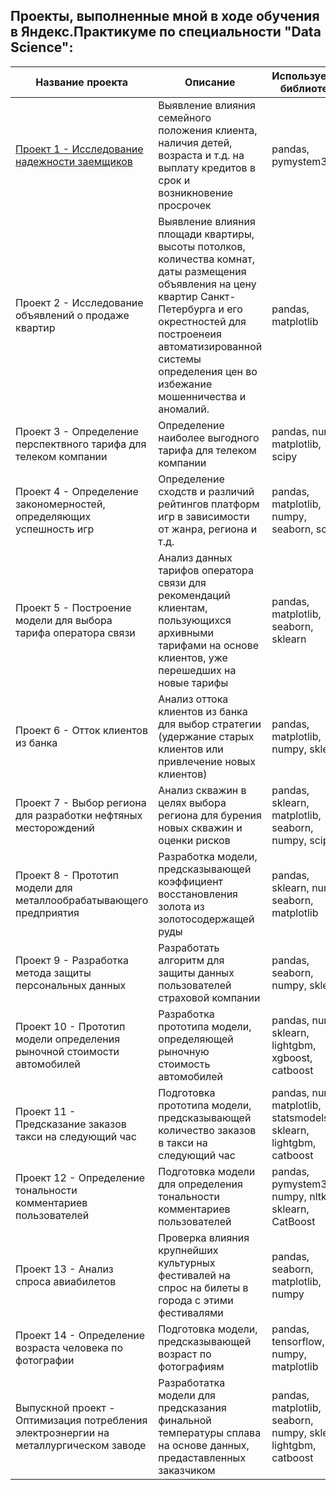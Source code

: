 ## Проекты, выполненные мной в ходе обучения в Яндекс.Практикуме по специальности "Data Science":

| Название проекта | Описание | Используемые библиотеки |
| ------------- | ------------- | ------------- |
| [Проект 1 - Исследование надежности заемщиков](https://github.com/Stas-Makarov/my_ds_projects/tree/main/Проект%201%20-%20Исследование%20надежности%20заемщиков) | Выявление влияния семейного положения клиента, наличия детей, возраста и т.д. на выплату кредитов в срок и возникновение просрочек | pandas, pymystem3 |
| Проект 2 - Исследование объявлений о продаже квартир | Выявление влияния площади квартиры, высоты потолков, количества комнат, даты размещения объявления на цену квартир Санкт-Петербурга и его окрестностей для построенеия автоматизированной системы определения цен во избежание мошенничества и аномалий.  | pandas, matplotlib |
| Проект 3 - Определение перспектвного тарифа для телеком компании | Определение наиболее выгодного тарифа для телеком компании | pandas, numpy, matplotlib, scipy |
| Проект 4 - Определение закономерностей, определяющих успешность игр | Определение сходств и различий рейтингов платформ игр в зависимости от жанра, региона и т.д. | pandas, matplotlib, numpy, seaborn, scipy |
| Проект 5 - Построение модели для выбора тарифа оператора связи | Анализ данных тарифов оператора связи для рекомендаций клиентам, пользующихся архивными тарифами на основе клиентов, уже перешедших на новые тарифы | pandas, matplotlib, seaborn, sklearn |
| Проект 6 - Отток клиентов из банка | Анализ оттока клиентов из банка для выбор стратегии (удержание старых клиентов или привлечение новых клиентов) | pandas, matplotlib, numpy, sklearn |
| Проект 7 - Выбор региона для разработки нефтяных месторождений | Анализ скважин в целях выбора региона для бурения новых скважин и оценки рисков | pandas, sklearn, matplotlib, seaborn, numpy, scipy |
| Проект 8 - Прототип модели для металлообрабатывающего предприятия | Разработка модели, предсказывающей коэффициент восстановления золота из золотосодержащей руды | pandas, sklearn, numpy, seaborn, matplotlib |
| Проект 9 - Разработка метода защиты персональных данных | Разработать алгоритм для защиты данных пользователей страховой компании | pandas, seaborn, numpy, sklearn |
| Проект 10 - Прототип модели определения рыночной стоимости автомобилей | Разработка прототипа модели, определяющей рыночную стоимость автомобилей | pandas, numpy, sklearn, lightgbm, xgboost, catboost |
| Проект 11 - Предсказание заказов такси на следующий час | Подготовка прототипа модели, предсказывающей количество заказов в такси на следующий час | pandas, numpy, matplotlib, statsmodels, sklearn, lightgbm, catboost |
| Проект 12 - Определение тональности комментариев пользователей | Подготовка модели для определения тональности комментариев пользователей | pandas, pymystem3, numpy, nltk, sklearn, CatBoost |
| Проект 13 - Анализ спроса авиабилетов | Проверка влияния крупнейших культурных фестивалей на спрос на билеты в города с этими фестивалями | pandas, seaborn, matplotlib, numpy |
| Проект 14 - Определение возраста человека по фотографии | Подготовка модели, предсказывающей возраст по фотографиям | pandas, tensorflow, numpy, matplotlib |
| Выпускной проект - Оптимизация потребления электроэнергии на металлургическом заводе | Разработатка модели для предсказания финальной температуры сплава на основе данных, предаставленных заказчиком | pandas, matplotlib, seaborn, numpy, sklearn, lightgbm, catboost |
